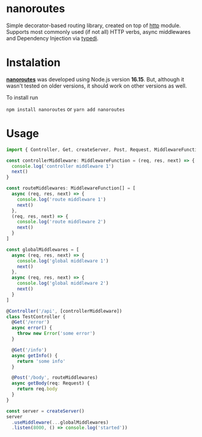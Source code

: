 # nanoroutes
Simple decorator-based routing library, created on top of [http](https://nodejs.org/api/http.html) module.
Supports most commonly used (if not all) HTTP verbs, async middlewares and Dependency Injection via [typedi](https://www.npmjs.com/package/typedi).

# Instalation
**[nanoroutes](https://www.npmjs.com/package/nanoroutes)** was developed using Node.js version **16.15**. But, although it wasn't tested on older versions, it should work on other versions as well.

To install run

`npm install nanoroutes` or `yarn add nanoroutes`

# Usage
```typescript
import { Controller, Get, createServer, Post, Request, MiddlewareFunction } from 'nanoroutes'

const controllerMiddleware: MiddlewareFunction = (req, res, next) => {
  console.log('controller middleware 1')
  next()
}

const routeMiddlewares: MiddlewareFunction[] = [
  async (req, res, next) => {
    console.log('route middleware 1')
    next()
  },
  (req, res, next) => {
    console.log('route middleware 2')
    next()
  }
]

const globalMiddlewares = [
  async (req, res, next) => {
    console.log('global middleware 1')
    next()
  },
  async (req, res, next) => {
    console.log('global middleware 2')
    next()
  }
]

@Controller('/api', [controllerMiddleware])
class TestController {
  @Get('/error')
  async error() {
    throw new Error('some error')
  }

  @Get('/info')
  async getInfo() {
    return 'some info'
  }

  @Post('/body', routeMiddlewares)
  async getBody(req: Request) {
    return req.body
  }
}

const server = createServer()
server
  .useMiddleware(...globalMiddlewares)
  .listen(8000, () => console.log('started'))
```

